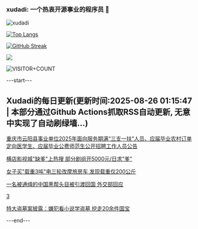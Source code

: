 ### xudadi: 一个热衷开源事业的程序员 👋

![xudadi](https://github-readme-stats-git-masterorgs-github-readme-stats-team.vercel.app/api?username=xudadi)

[![Top Langs](https://github-readme-stats.vercel.app/api/top-langs/?username=xudadi)](https://github.com/anuraghazra/github-readme-stats)

[![GitHub Streak](https://streak-stats.demolab.com?user=xudadi&locale=zh_Hans)](https://git.io/streak-stats)

![](https://raw.githubusercontent.com/xudadi/xudadi/main/assets/github-contribution-grid-snake.svg)

![VISITOR+COUNT](https://komarev.com/ghpvc/?username=xudadi&label=VISITOR+COUNT)


---start---

## Xudadi的每日更新(更新时间:2025-08-26 01:15:47 | 本部分通过Github Actions抓取RSS自动更新, 无意中实现了自动刷绿墙...)

[重庆市云阳县事业单位2025年面向服务期满“三支一扶”人员、应届毕业农村订单定向医学生、应届毕业公费师范生公开招聘工作人员公告](https://www.gongkaoleida.com/article/2586398)

[横店影视城"缺爹"上热搜 部分剧组开5000元/日求"爹"](https://m.163.com/news/article/K7QE0HGM0514BE2Q.html)

[女子买"载重3吨"电三轮改摩旅房车 发现载重仅200公斤](https://m.163.com/news/article/K7QTA0VC05561G0D.html)

[一名被通缉的中国黑帮头目被引渡回国 外交部回应](https://m.163.com/news/article/K7R0AN9N0001899O.html)

[3](https://m.163.com/touch/news/sub/domestic)

[特大盗墓案披露：嫌犯看小说学盗墓 挖走20余件国宝](https://m.163.com/news/article/K7QU9S4A053469LG.html)

---end---
